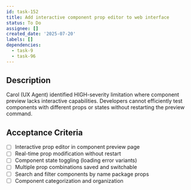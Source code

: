 ```yaml
---
id: task-152
title: Add interactive component prop editor to web interface
status: To Do
assignee: []
created_date: '2025-07-20'
labels: []
dependencies:
  - task-9
  - task-96
---
```


## Description

Carol (UX Agent) identified HIGH-severity limitation where component preview lacks interactive capabilities. Developers cannot efficiently test components with different props or states without restarting the preview command.

## Acceptance Criteria

- [ ] Interactive prop editor in component preview page
- [ ] Real-time prop modification without restart
- [ ] Component state toggling (loading error variants)
- [ ] Multiple prop combinations saved and switchable
- [ ] Search and filter components by name package props
- [ ] Component categorization and organization
